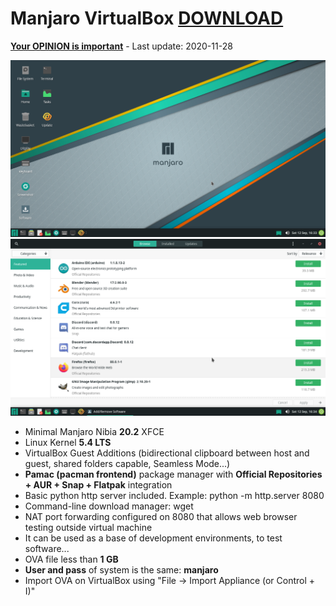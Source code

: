 # Manjaro VirtualBox [DOWNLOAD](https://github.com/Virtual-Machines/Manjaro-VirtualBox/releases/download/latest/Manjaro.ova)
[**Your OPINION is important**](https://github.com/Virtual-Machines/Manjaro-VirtualBox/issues/1) - Last update: 2020-11-28

![Manjaro](https://raw.githubusercontent.com/Virtual-Machines/Manjaro-VirtualBox/master/manjaro.png)
![Pamac](https://raw.githubusercontent.com/Virtual-Machines/Manjaro-VirtualBox/master/pamac.png)

- Minimal Manjaro Nibia **20.2** XFCE
- Linux Kernel **5.4 LTS**
- VirtualBox Guest Additions (bidirectional clipboard between host and guest, shared folders capable, Seamless Mode...)
- **Pamac (pacman frontend)** package manager with **Official Repositories + AUR + Snap + Flatpak** integration
- Basic python http server included. Example: python -m http.server 8080
- Command-line download manager: wget
- NAT port forwarding configured on 8080 that allows web browser testing outside virtual machine
- It can be used as a base of development environments, to test software...
- OVA file less than **1 GB**
- **User and pass** of system is the same: **manjaro**
- Import OVA on VirtualBox using "File -> Import Appliance (or Control + I)"
